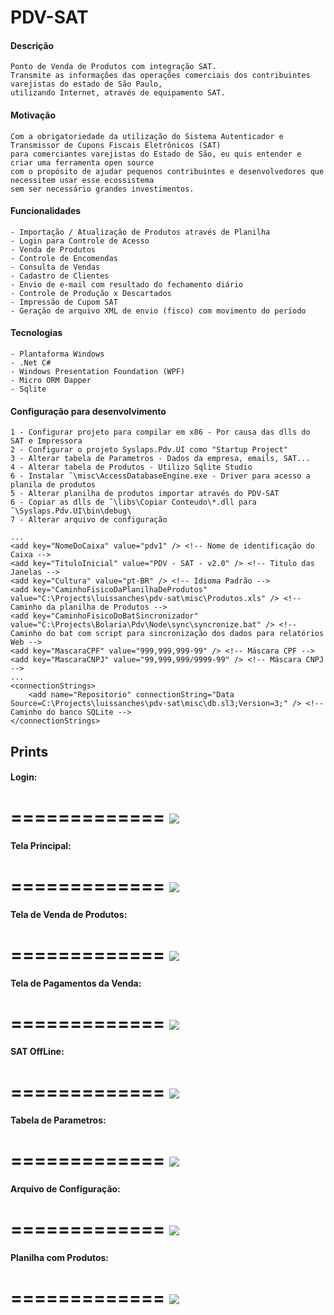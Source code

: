 # PDV-SAT

#### Descrição
```
Ponto de Venda de Produtos com integração SAT.
Transmite as informações das operações comerciais dos contribuintes varejistas do estado de São Paulo,
utilizando Internet, através de equipamento SAT.
```


#### Motivação
```
Com a obrigatoriedade da utilização do Sistema Autenticador e Transmissor de Cupons Fiscais Eletrônicos (SAT)
para comerciantes varejistas do Estado de São, eu quis entender e criar uma ferramenta open source
com o propósito de ajudar pequenos contribuintes e desenvolvedores que necessitem usar esse ecossistema
sem ser necessário grandes investimentos. 
```

#### Funcionalidades
```
- Importação / Atualização de Produtos através de Planilha 
- Login para Controle de Acesso
- Venda de Produtos
- Controle de Encomendas
- Consulta de Vendas
- Cadastro de Clientes
- Envio de e-mail com resultado do fechamento diário
- Controle de Produção x Descartados
- Impressão de Cupom SAT
- Geração de arquivo XML de envio (fisco) com movimento do período
```

#### Tecnologias
```
- Plantaforma Windows 
- .Net C#
- Windows Presentation Foundation (WPF)
- Micro ORM Dapper
- Sqlite
```

#### Configuração para desenvolvimento
	1 - Configurar projeto para compilar em x86 - Por causa das dlls do SAT e Impressora 
	2 - Configurar o projeto Syslaps.Pdv.UI como "Startup Project" 
	3 - Alterar tabela de Parametros - Dados da empresa, emails, SAT...
	4 - Alterar tabela de Produtos - Utilizo Sqlite Studio 
	6 - Instalar ˜\misc\AccessDatabaseEngine.exe - Driver para acesso a planila de produtos
	5 - Alterar planilha de produtos importar através do PDV-SAT
	6 - Copiar as dlls de ˜\libs\Copiar Conteudo\*.dll para ˜\Syslaps.Pdv.UI\bin\debug\  
	7 - Alterar arquivo de configuração
```
...
<add key="NomeDoCaixa" value="pdv1" /> <!-- Nome de identificação do Caixa -->
<add key="TituloInicial" value="PDV - SAT - v2.0" /> <!-- Titulo das Janelas -->
<add key="Cultura" value="pt-BR" /> <!-- Idioma Padrão -->
<add key="CaminhoFisicoDaPlanilhaDeProdutos" value="C:\Projects\luissanches\pdv-sat\misc\Produtos.xls" /> <!-- Caminho da planilha de Produtos -->
<add key="CaminhoFisicoDoBatSincronizador" value="C:\Projects\Bolaria\Pdv\Node\sync\syncronize.bat" /> <!-- Caminho do bat com script para sincronização dos dados para relatórios Web -->
<add key="MascaraCPF" value="999,999,999-99" /> <!-- Máscara CPF -->
<add key="MascaraCNPJ" value="99,999,999/9999-99" /> <!-- Máscara CNPJ -->
...
<connectionStrings>
	<add name="Repositorio" connectionString="Data Source=C:\Projects\luissanches\pdv-sat\misc\db.sl3;Version=3;" /> <!-- Caminho do banco SQLite -->
</connectionStrings>
```

## Prints

#### Login: 
=============
![](https://github.com/luissanches/pdv-sat/blob/master/misc/printscreen/login.png)
=============


#### Tela Principal: 
=============
![](https://github.com/luissanches/pdv-sat/blob/master/misc/printscreen/main.png)
=============


#### Tela de Venda de Produtos: 
=============
![](https://github.com/luissanches/pdv-sat/blob/master/misc/printscreen/sell.png)
=============


#### Tela de Pagamentos da Venda: 
=============
![](https://github.com/luissanches/pdv-sat/blob/master/misc/printscreen/payment.png)
=============


#### SAT OffLine: 
=============
![](https://github.com/luissanches/pdv-sat/blob/master/misc/printscreen/sat_offline.png)
=============


#### Tabela de Parametros: 
=============
![](https://github.com/luissanches/pdv-sat/blob/master/misc/printscreen/parametros.png)
=============


#### Arquivo de Configuração: 
=============
![](https://github.com/luissanches/pdv-sat/blob/master/misc/printscreen/config.png)
=============


#### Planilha com Produtos: 
=============
![](https://github.com/luissanches/pdv-sat/blob/master/misc/printscreen/produtos.png)
=============

